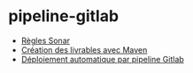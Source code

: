 # pipeline-gitlab

- [Règles Sonar](fiches/sonar.md)
- [Création des livrables avec Maven](fiches/livrables.md)
- [Déploiement automatique par pipeline Gitlab](fiches/pipeline.md)
